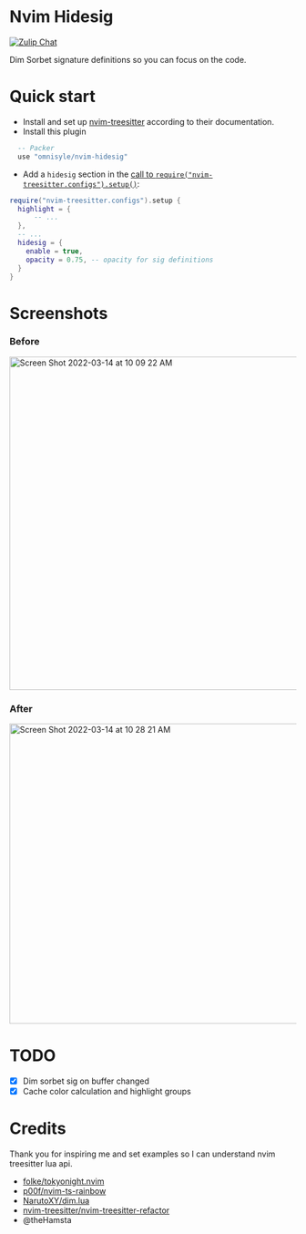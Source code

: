 # Nvim Hidesig
  
<a href="https://nvim-treesitter.zulipchat.com/">
  <img alt="Zulip Chat" src="https://img.shields.io/badge/zulip-join_chat-brightgreen.svg" />
</a>


Dim Sorbet signature definitions so you can focus on the code.

# Quick start

- Install and set up [nvim-treesitter](https://github.com/nvim-treesitter/nvim-treesitter#quickstart) according to their documentation.
- Install this plugin

```lua
  -- Packer
  use "omnisyle/nvim-hidesig"

```
- Add a `hidesig` section in the [call to `require("nvim-treesitter.configs").setup()`](https://github.com/nvim-treesitter/nvim-treesitter#modules):

```lua
require("nvim-treesitter.configs").setup {
  highlight = {
      -- ...
  },
  -- ...
  hidesig = {
    enable = true,
    opacity = 0.75, -- opacity for sig definitions
  }
}
```
# Screenshots

### Before

<img width="585" alt="Screen Shot 2022-03-14 at 10 09 22 AM" src="https://user-images.githubusercontent.com/10522258/158189581-39635c0c-f552-4de0-b230-d8609fae4dfd.png">

### After

<img width="527" alt="Screen Shot 2022-03-14 at 10 28 21 AM" src="https://user-images.githubusercontent.com/10522258/158193121-775435c6-139b-4f90-b5b1-c2519a569017.png">

# TODO
- [x] Dim sorbet sig on buffer changed
- [x] Cache color calculation and highlight groups

# Credits

Thank you for inspiring me and set examples so I can understand nvim treesitter lua api.

- [folke/tokyonight.nvim](https://github.com/folke/tokyonight.nvim)
- [p00f/nvim-ts-rainbow](https://github.dev/p00f/nvim-ts-rainbow)
- [NarutoXY/dim.lua](https://github.com/NarutoXY/dim.lua)
- [nvim-treesitter/nvim-treesitter-refactor](https://github.com/nvim-treesitter/nvim-treesitter-refactor)
- @theHamsta
